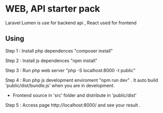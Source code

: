 # WEB, API starter pack

Laravel Lumen is use for backend api , React used for frontend 

## Using

Step 1 : Install php dependences "composer install"

Step 2 : Install js dependences "npm install"

Step 3 : Run php web server "php -S localhost:8000 -t public"

Step 4 : Run php js development enviroment "npm run dev" . It auto build 'public/dist/bundle.js' when you are in development.
 - Frontend source in 'src' folder and distribute in 'public/dist'

Step 5 : Access page http://localhost:8000/ and see your result .





